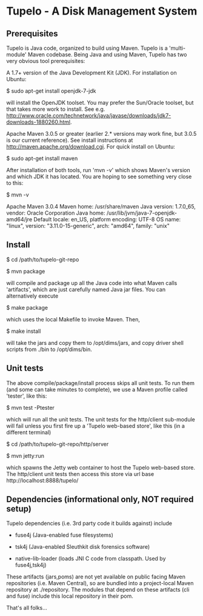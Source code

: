 Tupelo - A Disk Management System
=================================

Prerequisites
-------------

Tupelo is Java code, organized to build using Maven.  Tupelo is a
'multi-module' Maven codebase.  Being Java and using Maven, Tupelo has
two very obvious tool prerequisites:

A 1.7+ version of the Java Development Kit (JDK).  For installation on Ubuntu:

$ sudo apt-get install openjdk-7-jdk

will install the OpenJDK toolset.  You may prefer the Sun/Oracle
toolset, but that takes more work to install. See
e.g. http://www.oracle.com/technetwork/java/javase/downloads/jdk7-downloads-1880260.html.

Apache Maven 3.0.5 or greater (earlier 2.* versions may work fine, but
3.0.5 is our current reference). See install instructions at
http://maven.apache.org/download.cgi.  For quick install on Ubuntu:

$ sudo apt-get install maven

After installation of both tools, run 'mvn -v' which shows Maven's
version and which JDK it has located.  You are hoping to see something
very close to this:

$ mvn -v

Apache Maven 3.0.4
Maven home: /usr/share/maven
Java version: 1.7.0_65, vendor: Oracle Corporation
Java home: /usr/lib/jvm/java-7-openjdk-amd64/jre
Default locale: en_US, platform encoding: UTF-8
OS name: "linux", version: "3.11.0-15-generic", arch: "amd64", family: "unix"

Install
-------

$ cd /path/to/tupelo-git-repo

$ mvn package

will compile and package up all the Java code into what Maven calls
'artifacts', which are just carefully named Java jar files.  You can
alternatively execute

$ make package

which uses the local Makefile to invoke Maven. Then, 

$ make install

will take the jars and copy them to /opt/dims/jars, and copy driver
shell scripts from ./bin to /opt/dims/bin.

Unit tests
----------

The above compile/package/install process skips all unit tests.  To
run them (and some can take minutes to complete), we use a Maven
profile called 'tester', like this:

$ mvn test -Ptester

which will run all the unit tests.  The unit tests for the http/client
sub-module will fail unless you first fire up a 'Tupelo web-based
store', like this (in a different terminal)

$ cd /path/to/tupelo-git-repo/http/server

$ mvn jetty:run

which spawns the Jetty web container to host the Tupelo web-based
store.  The http/client unit tests then access this store via
url base http://localhost:8888/tupelo/

Dependencies (informational only, NOT required setup)
----------------------------------------------------

Tupelo dependencies (i.e. 3rd party code it builds against) include 

* fuse4j (Java-enabled fuse filesystems)

* tsk4j (Java-enabled Sleuthkit disk forensics software)

* native-lib-loader (loads JNI C code from classpath. Used by
  fuse4j,tsk4j)

These artifacts (jars,poms) are not yet available on public facing
Maven repositories (i.e. Maven Central), so are bundled into a
project-local Maven repository at ./repository.  The modules that
depend on these artifacts (cli and fuse) include this local repository
in their pom.

That's all folks...



